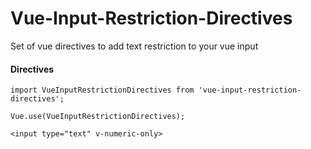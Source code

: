 # Vue-Input-Restriction-Directives
Set of vue directives to add text restriction to your vue input

#### Directives
```
import VueInputRestrictionDirectives from 'vue-input-restriction-directives';

Vue.use(VueInputRestrictionDirectives);

<input type="text" v-numeric-only>
```